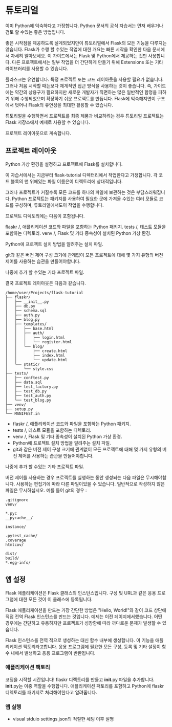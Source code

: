 # 튜토리얼

이미 Python에 익숙하다고 가정합니다. Python 문서의 공식 자습서는 먼저 배우거나 검토 할 수있는 좋은 방법입니다.

좋은 시작점을 제공하도록 설계되었지만이 튜토리얼에서 Flask의 모든 기능을 다루지는 않습니다. Flask가 수행 할 수있는 작업에 대한 개요는 빠른 시작을 확인한 다음 문서에서 자세히 알아보세요. 이 가이드에서는 Flask 및 Python에서 제공하는 것만 사용합니다. 다른 프로젝트에서는 일부 작업을 더 간단하게 만들기 위해 Extensions 또는 기타 라이브러리를 사용할 수 있습니다.

플라스크는 유연합니다. 특정 프로젝트 또는 코드 레이아웃을 사용할 필요가 없습니다. 그러나 처음 시작할 때는보다 체계적인 접근 방식을 사용하는 것이 좋습니다. 즉, 가이드에는 약간의 상용구가 필요하지만 새로운 개발자가 직면하는 많은 일반적인 함정을 피하기 위해 수행되었으며 확장하기 쉬운 프로젝트를 만듭니다. Flask에 익숙해지면이 구조에서 벗어나 Flask의 유연성을 최대한 활용할 수 있습니다.

튜토리얼을 수행하면서 프로젝트를 최종 제품과 비교하려는 경우 튜토리얼 프로젝트는 Flask 저장소에서 예제로 사용할 수 있습니다.

프로젝트 레이아웃으로 계속합니다.

## 프로젝트 레이아웃

Python 가상 환경을 설정하고 프로젝트에 Flask를 설치합니다.

이 자습서에서는 지금부터 flask-tutorial 디렉터리에서 작업한다고 가정합니다. 각 코드 블록의 맨 위에있는 파일 이름은이 디렉토리에 상대적입니다.

그러나 프로젝트가 커질수록 모든 코드를 하나의 파일에 보관하는 것은 부담스러워집니다. Python 프로젝트는 패키지를 사용하여 필요한 곳에 가져올 수있는 여러 모듈로 코드를 구성하며, 튜토리얼에서도이 작업을 수행합니다.

프로젝트 디렉토리에는 다음이 포함됩니다.

flaskr /, 애플리케이션 코드와 파일을 포함하는 Python 패키지.
tests /, 테스트 모듈을 포함하는 디렉토리.
venv /, Flask 및 기타 종속성이 설치된 Python 가상 환경.

Python에 프로젝트 설치 방법을 알려주는 설치 파일.

git과 같은 버전 제어 구성 크기에 관계없이 모든 프로젝트에 대해 몇 가지 유형의 버전 제어를 사용하는 습관을 만들어야합니다.

나중에 추가 할 수있는 기타 프로젝트 파일.

결국 프로젝트 레이아웃은 다음과 같습니다.

```
/home/user/Projects/flask-tutorial
├── flaskr/
│   ├── __init__.py
│   ├── db.py
│   ├── schema.sql
│   ├── auth.py
│   ├── blog.py
│   ├── templates/
│   │   ├── base.html
│   │   ├── auth/
│   │   │   ├── login.html
│   │   │   └── register.html
│   │   └── blog/
│   │       ├── create.html
│   │       ├── index.html
│   │       └── update.html
│   └── static/
│       └── style.css
├── tests/
│   ├── conftest.py
│   ├── data.sql
│   ├── test_factory.py
│   ├── test_db.py
│   ├── test_auth.py
│   └── test_blog.py
├── venv/
├── setup.py
└── MANIFEST.in
```

- flaskr /, 애플리케이션 코드와 파일을 포함하는 Python 패키지.
- tests /, 테스트 모듈을 포함하는 디렉토리.
- venv /, Flask 및 기타 종속성이 설치된 Python 가상 환경.
- Python에 프로젝트 설치 방법을 알려주는 설치 파일.
- git과 같은 버전 제어 구성 크기에 관계없이 모든 프로젝트에 대해 몇 가지 유형의 버전 제어를 사용하는 습관을 만들어야합니다.

나중에 추가 할 수있는 기타 프로젝트 파일.


버전 제어를 사용하는 경우 프로젝트를 실행하는 동안 생성되는 다음 파일은 무시해야합니다. 사용하는 편집기에 따라 다른 파일이있을 수 있습니다. 일반적으로 작성하지 않은 파일은 무시하십시오. 예를 들어 git의 경우 :

```
.gitignore
venv/

*.pyc
__pycache__/

instance/

.pytest_cache/
.coverage
htmlcov/

dist/
build/
*.egg-info/
```

## 앱 설정

Flask 애플리케이션은 Flask 클래스의 인스턴스입니다. 구성 및 URL과 같은 응용 프로그램에 대한 모든 것이 이 클래스에 등록됩니다.

Flask 애플리케이션을 만드는 가장 간단한 방법은 "Hello, World!"와 같이 코드 상단에 직접 전역 Flask 인스턴스를 만드는 것입니다. 예제는 이전 페이지에서했습니다. 어떤 경우에는 간단하고 유용하지만 프로젝트가 성장함에 따라 까다로운 문제가 발생할 수 있습니다.

Flask 인스턴스를 전역 적으로 생성하는 대신 함수 내부에 생성합니다. 이 기능을 애플리케이션 팩토리라고합니다. 응용 프로그램에 필요한 모든 구성, 등록 및 기타 설정이 함수 내에서 발생하고 응용 프로그램이 반환됩니다.

### 애플리케이션 팩토리

코딩을 시작할 시간입니다! flaskr 디렉토리를 만들고 __init__.py 파일을 추가합니다. __init__.py는 이중 역할을 수행합니다. 애플리케이션 팩토리를 포함하고 Python에 flaskr 디렉토리를 패키지로 처리해야한다고 알려줍니다.


### 앱 실행
- visual stduio settings.json의 적절한 세팅 이후 실행